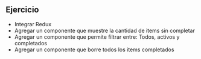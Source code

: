 ## Ejercicio

* Integrar Redux
* Agregar un componente que muestre la cantidad de items sin completar
* Agregar un componente que permite filtrar entre: Todos, activos y completados
* Agregar un componente que borre todos los items completados
